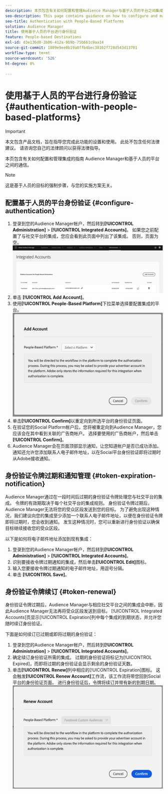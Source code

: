 ```yaml
---
description: 本页包含有关如何配置和管理Audience Manager与基于人员的平台之间集成的指导。
seo-description: This page contains guidance on how to configure and manage the integration between Audience Manager and people-based platforms.
seo-title: Authentication with People-Based Platforms
solution: Audience Manager
title: 使用基于人员的平台进行身份验证
feature: People-based Destinations
exl-id: d3e136d0-2b06-412a-9b9b-75b661c9aa14
source-git-commit: 1809e9ee0b19a8ffb4bec38162f728d543d13701
workflow-type: tm+mt
source-wordcount: '526'
ht-degree: 0%

---
```



# 使用基于人员的平台进行身份验证 {#authentication-with-people-based-platforms}

>[!IMPORTANT]
>本文包含产品文档，旨在指导您完成此功能的设置和使用。 此处不包含任何法律建议。 请咨询您自己的法律顾问以获得法律指导。

本页包含有关如何配置和管理集成的指南
Audience Manager和基于人员的平台之间的通信。

>[!NOTE]
>这是基于人员的目标的强制步骤，与您的实施方案无关。

## 配置基于人员的平台身份验证 {#configure-authentication}

1. 登录到您的Audience Manager帐户，然后转到&#x200B;**[!UICONTROL Administration]** > **[!UICONTROL Integrated Accounts]**。 如果您之前配置了与社交平台的集成，您应会看到此页面中列出了该集成。 否则，页面为空。
   ![基于人员的集成](assets/pbd-config.png)
2. 单击 **[!UICONTROL Add Account]**。
3. 使用&#x200B;**[!UICONTROL People-Based Platform]**&#x200B;下拉菜单选择要配置集成的平台。
   ![基于人员的平台](assets/pbd-add.png)
4. 单击&#x200B;**[!UICONTROL Confirm]**&#x200B;以重定向到所选平台的身份验证页面。
5. 在验证您的Social Platform帐户后，您将被重定向到Audience Manager，您应该会在其中看到关联的广告商帐户。 选择要使用的广告商帐户，然后单击&#x200B;**[!UICONTROL Confirm]**。
6. Audience Manager会在页面顶部显示通知，让您知道帐户是否已成功添加。 通知还允许您添加联系人电子邮件地址，以在Social平台身份验证即将过期时从Adobe接收通知。

## 身份验证令牌过期和通知管理 {#token-expiration-notification}

Audience Manager通过在一段时间后过期的身份验证令牌处理您与社交平台的集成。 令牌的有效期取决于每个社交平台的集成规则。 身份验证令牌过期后，Audience Manager无法将您的受众区段发送到您的目标。 为了避免出现这种情况，我们建议向您的集成至少添加一个联系人电子邮件地址，以便在身份验证令牌即将过期时，您会收到通知。 发生这种情况时，您可以重新进行身份验证以确保目标继续接收您的受众区段。

以下是如何将电子邮件地址添加到现有集成：

1. 登录到您的Audience Manager帐户，然后转到&#x200B;**[!UICONTROL Administration]** > **[!UICONTROL Integrated Accounts]**。
1. 识别要接收令牌过期通知的集成，然后单击&#x200B;**[!UICONTROL Edit]**&#x200B;图标。
1. 输入您要接收令牌过期通知的电子邮件地址，用逗号分隔。
1. 单击 **[!UICONTROL Save]**。

## 身份验证令牌续订 {#token-renewal}

身份验证令牌过期后，Audience Manager与相应社交平台之间的集成会中断，因此Audience Manager无法再将受众区段发送到目标。 [!UICONTROL Integrated Accounts]页显示[!UICONTROL Expiration]列中每个集成的到期状态，并允许您随时续订身份验证。

下面是如何续订已过期或即将过期的身份验证：
1. 登录到您的Audience Manager帐户，然后转到&#x200B;**[!UICONTROL Administration]** > **[!UICONTROL Integrated Accounts]**。
1. 确定续订身份验证所需的集成。 过期的身份验证将标记为[!UICONTROL Expired]，而即将过期的身份验证会显示剩余的身份验证天数。
1. 单击&#x200B;**[!UICONTROL Renew]**&#x200B;列中相应的[!UICONTROL Expiration]图标。 这会触发&#x200B;**[!UICONTROL Renew Account]**&#x200B;工作流，该工作流将带您回到Social平台的身份验证页面。 进行身份验证后，令牌将续订并带有新的到期日期。
   ![pbd — 续订](assets/pbd-renew.png)
